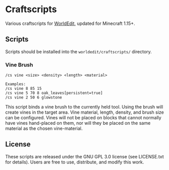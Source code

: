 # Craftscripts #
Various craftscripts for [WorldEdit](https://github.com/EngineHub/WorldEdit),
updated for Minecraft 1.15+.

## Scripts ##
Scripts should be installed into the `worldedit/craftscripts/` directory.

### Vine Brush ###
    /cs vine <size> <density> <length> <material>

    Examples:
    /cs vine 8 85 15
    /cs vine 5 70 8 oak_leaves[persistent=true]
    /cs vine 2 50 6 glowstone

This script binds a vine brush to the currently held tool. Using the brush
will create vines in the target area. Vine material, length, density, and brush
size can be configured. Vines will not be placed on blocks that cannot normally
have vines hand-placed on them, nor will they be placed on the same material as
the chosen vine-material. 

## License ##
These scripts are released under the GNU GPL 3.0 license (see LICENSE.txt for
details). Users are free to use, distribute, and modify this work.

